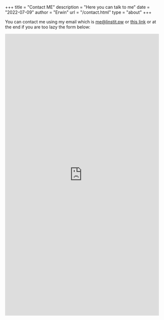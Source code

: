 +++
title = "Contact ME"
description = "Here you can talk to me"
date = "2022-07-09"
author = "Erwin"
url = "/contact.html"
type = "about"
+++

You can contact me using my email which is [me@linstit.pw](mailto:me@linstit.pw) or [this link](https://forms.gle/SCtzDQnyzaey2cbh9) or at the end if you are too lazy the form below:

<div>
    <iframe src="https://docs.google.com/forms/d/e/1FAIpQLSd0XtJZ7hdn6KAEqurs9ujVSjw7YRqCm1TVMTw7N01PI2piEA/viewform?embedded=true" height="920" frameborder="0" marginheight="0" marginwidth="0" width="100%">Loading…</iframe>
</div>